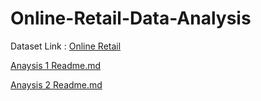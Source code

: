 # Online-Retail-Data-Analysis

Dataset Link : [Online Retail](https://archive.ics.uci.edu/ml/datasets/Online+Retail)

[Anaysis 1 Readme.md](https://github.com/ChenTaHung/Online-Retail-Data-Analysis/blob/main/Online-Retail/Anaylsis1/Readme.md)

[Anaysis 2 Readme.md](https://github.com/ChenTaHung/Online-Retail-Data-Analysis/blob/main/Online-Retail/Analysis2/Readme.md)